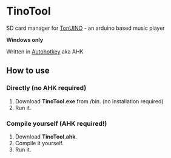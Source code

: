 # TinoTool
SD card manager for [TonUINO](https://www.voss.earth/tonuino/) - an arduino based music player

**Windows only**

Written in [Autohotkey](https://www.autohotkey.com) aka AHK

## How to use

### Directly (no AHK required)

1. Download **TinoTool.exe** from /bin. (no installation required)
2. Run it.

### Compile yourself (AHK required!)

1. Download **TinoTool.ahk**.
2. Compile it yourself.
3. Run it.
